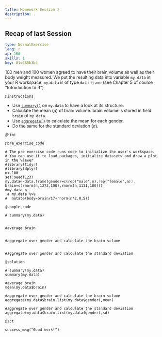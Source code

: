 ```yaml
---
title: Homework Session 2
description: .
---
```


## Recap of last Session

```yaml
type: NormalExercise
lang: r
xp: 100
skills: 1
key: 81c685b3b3
```

100 men and 100 women agreed to have their brain volume as well as their body weight measured. We put the resulting data into variable `my.data` in your R workspace. `my.data` is of type `data frame` (see Chapter 5 of course "Introduction to R")

`@instructions`
- Use [`summary()`](https://www.rdocumentation.org/packages/base/versions/3.4.3/topics/summary) on `my.data` to have a look at its structure.
- Calculate the mean ($\mu$) of brain volume. brain volume is stored in field `brain` of `my.data`.
- Use [`aggregate()`](https://www.rdocumentation.org/packages/stats/versions/3.4.3/topics/aggregate) to calculate the mean for each gender.
- Do the same for the standard deviation ($\sigma$).


`@hint`


`@pre_exercise_code`

```{r}
# The pre exercise code runs code to initialize the user's workspace.
# You can use it to load packages, initialize datasets and draw a plot in the viewer
#library(tidyr)
#library(dplyr)
n<-100
set.seed(123)
my.data<-data.frame(gender=c(rep("male",n),rep("female",n)), brain=c(rnorm(n,1273,100),rnorm(n,1131,100)))
#my.data <-
 # my.data %>% 
#  mutate(body=brain/17+rnorm(n*2,0,5))
```

`@sample_code`

```{r}
# summary(my.data)


#average brain


#aggregate over gender and calculate the brain volume


#aggregate over gender and calculate the standard deviation

```

`@solution`

```{r}
# summary(my.data)
summary(my.data)

#average brain
mean(my.data$brain)

#aggregate over gender and calculate the brain volume
aggregate(my.data$brain,list(my.data$gender),mean)

#aggregate over gender and calculate the standard deviation
aggregate(my.data$brain,list(my.data$gender),sd)

```

`@sct`

```{r}
success_msg("Good work!")
```
